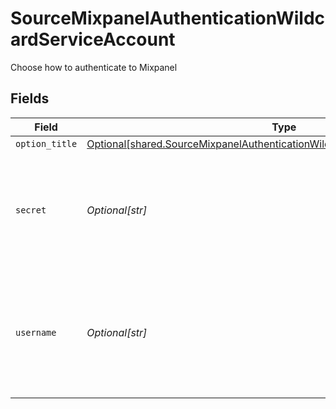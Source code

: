 # SourceMixpanelAuthenticationWildcardServiceAccount

Choose how to authenticate to Mixpanel


## Fields

| Field                                                                                                                                                                      | Type                                                                                                                                                                       | Required                                                                                                                                                                   | Description                                                                                                                                                                |
| -------------------------------------------------------------------------------------------------------------------------------------------------------------------------- | -------------------------------------------------------------------------------------------------------------------------------------------------------------------------- | -------------------------------------------------------------------------------------------------------------------------------------------------------------------------- | -------------------------------------------------------------------------------------------------------------------------------------------------------------------------- |
| `option_title`                                                                                                                                                             | [Optional[shared.SourceMixpanelAuthenticationWildcardServiceAccountOptionTitle]](undefined/models/shared/sourcemixpanelauthenticationwildcardserviceaccountoptiontitle.md) | :heavy_minus_sign:                                                                                                                                                         | N/A                                                                                                                                                                        |
| `secret`                                                                                                                                                                   | *Optional[str]*                                                                                                                                                            | :heavy_check_mark:                                                                                                                                                         | Mixpanel Service Account Secret. See the <a href="https://developer.mixpanel.com/reference/service-accounts">docs</a> for more information on how to obtain this.          |
| `username`                                                                                                                                                                 | *Optional[str]*                                                                                                                                                            | :heavy_check_mark:                                                                                                                                                         | Mixpanel Service Account Username. See the <a href="https://developer.mixpanel.com/reference/service-accounts">docs</a> for more information on how to obtain this.        |